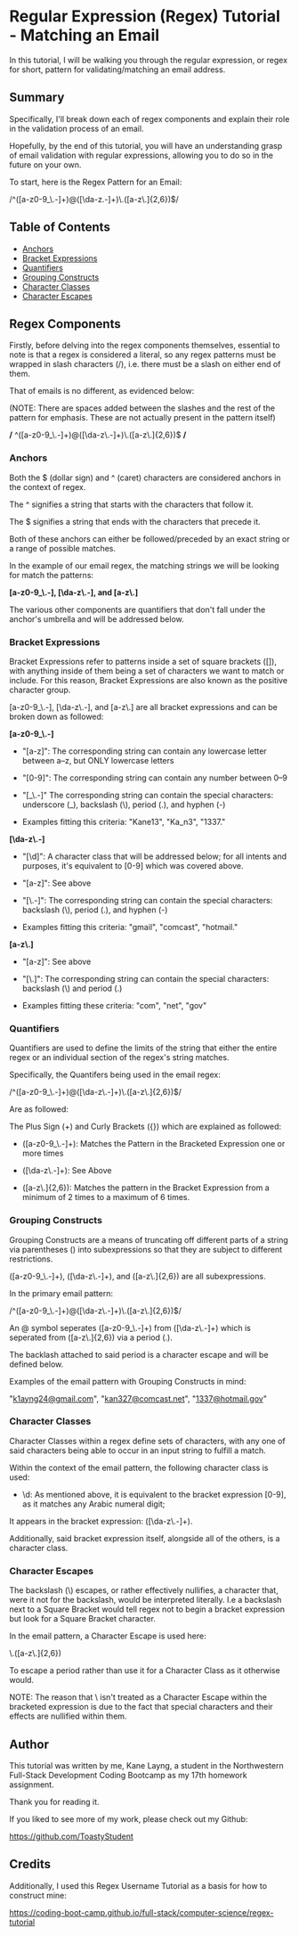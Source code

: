 # Regular Expression (Regex) Tutorial - Matching an Email

In this tutorial, I will be walking you through the regular expression, or regex for short, pattern for validating/matching an email address.

## Summary

Specifically, I'll break down each of regex components and explain their role in the validation process of an email. 

Hopefully, by the end of this tutorial, you will have an understanding grasp of email validation with regular expressions, allowing you to do so in the future on your own.

To start, here is the Regex Pattern for an Email:

/^([a-z0-9_\\.-]+)@([\da-z\.-]+)\\.([a-z\\.]{2,6})$/

## Table of Contents

- [Anchors](#anchors)
- [Bracket Expressions](#bracket-expressions)
- [Quantifiers](#quantifiers)
- [Grouping Constructs](#grouping-constructs)
- [Character Classes](#character-classes)
- [Character Escapes](#character-escapes)

## Regex Components

Firstly, before delving into the regex components themselves, essential to note is that a regex is considered a literal, so any regex patterns must be wrapped in slash characters (/), i.e. there must be a slash on either end of them.

That of emails is no different, as evidenced below:

(NOTE: There are spaces added between the slashes and the rest of the pattern for emphasis. These are not actually present in the pattern itself)

<b>/</b> ^([a-z0-9_\\.-]+)@([\da-z\\.-]+)\\.([a-z\\.]{2,6})$ <b>/</b>

### Anchors

Both the $ (dollar sign) and ^ (caret) characters are considered anchors in the context of regex.

The ^ signifies a string that starts with the characters that follow it.

The $ signifies a string that ends with the characters that precede it. 

Both of these anchors can either be followed/preceded by an exact string or a range of possible matches.

In the example of our email regex, the matching strings we will be looking for match the patterns:

**[a-z0-9_\\.-], [\da-z\\.-], and [a-z\\.]**

The various other components are quantifiers that don't fall under the anchor's umbrella and will be addressed below.

### Bracket Expressions

Bracket Expressions refer to patterns inside a set of square brackets ([]), with anything inside of them being a set of characters we want to match or include. For this reason, Bracket Expressions are also known as the positive character group.

[a-z0-9_\\.-], [\da-z\\.-], and [a-z\\.] are all bracket expressions and can be broken down as followed:

**[a-z0-9_\\.-]**

* "[a-z]": The corresponding string can contain any lowercase letter between a–z, but ONLY lowercase letters

* "[0-9]": The corresponding string can contain any number between 0–9

* "[\_\\.-]" The corresponding string can contain the special characters: underscore (_), backslash (\\), period (.), and hyphen (-)

* Examples fitting this criteria: "Kane13", "Ka_n3\", "1337."

**[\da-z\\.-]**

* "[\d]": A character class that will be addressed below; for all intents and purposes, it's equivalent to [0-9] which was covered above.

* "[a-z]": See above

* "[\\.-]": The corresponding string can contain the special characters: backslash (\\), period (.), and hyphen (-)

* Examples fitting this criteria: "gmail", "comcast", "hotmail."

**[a-z\\.]**

* "[a-z]": See above

* "[\\.]": The corresponding string can contain the special characters: backslash (\\) and period (.)

* Examples fitting these criteria: "com", "net", "gov"

### Quantifiers

Quantifiers are used to define the limits of the string that either the entire regex or an individual section of the regex's string matches.

Specifically, the Quantifers being used in the email regex:

/^([a-z0-9_\\.-]+)@([\da-z\\.-]+)\\.([a-z\\.]{2,6})$/

Are as followed:

The Plus Sign (+) and Curly Brackets ({}) which are explained as followed:

* ([a-z0-9_\\.-]+): Matches the Pattern in the Bracketed Expression one or more times

* ([\da-z\\.-]+): See Above

* ([a-z\\.]{2,6}): Matches the pattern in the Bracket Expression from a minimum of 2 times to a maximum of 6 times.


### Grouping Constructs

Grouping Constructs are a means of truncating off different parts of a string via parentheses () into subexpressions so that they are subject to different restrictions.

([a-z0-9_\\.-]+), ([\da-z\\.-]+), and ([a-z\\.]{2,6}) are all subexpressions.

In the primary email pattern:

/^([a-z0-9_\\.-]+)@([\da-z\\.-]+)\\.([a-z\\.]{2,6})$/

An @ symbol seperates ([a-z0-9_\\.-]+) from ([\da-z\\.-]+) which is seperated from ([a-z\\.]{2,6}) via a period (.).

The backlash attached to said period is a character escape and will be defined below.

Examples of the email pattern with Grouping Constructs in mind:

"k1ayng24@gmail.com", "kan327@comcast.net", "1337@hotmail.gov"

### Character Classes

Character Classes within a regex define sets of characters, with any one of said characters being able to occur in an input string to fulfill a match.

Within the context of the email pattern, the following character class is used:

* \d: As mentioned above, it is equivalent to the bracket expression [0-9], as it matches any Arabic numeral digit;

It appears in the bracket expression: ([\da-z\\.-]+).

Additionally, said bracket expression itself, alongside all of the others, is a character class.

### Character Escapes

The backslash (\\) escapes, or rather effectively nullifies, a character that, were it not for the backslash, would be interpreted literally. I.e a backslash next to a Square Bracket would tell regex not to begin a bracket expression but look for a Square Bracket character.

In the email pattern, a Character Escape is used here:

\\.([a-z\\.]{2,6})

To escape a period rather than use it for a Character Class as it otherwise would.

NOTE: The reason that \\ isn't treated as a Character Escape within the bracketed expression is due to the fact that special characters and their effects are nullified within them.

## Author

This tutorial was written by me, Kane Layng, a student in the Northwestern Full-Stack Development Coding Bootcamp as my 17th homework assignment.

Thank you for reading it.

If you liked to see more of my work, please check out my Github:

https://github.com/ToastyStudent

## Credits

Additionally, I used this Regex Username Tutorial as a basis for how to construct mine:

https://coding-boot-camp.github.io/full-stack/computer-science/regex-tutorial


